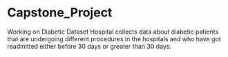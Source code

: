 # Capstone_Project
Working on Diabetic Dataset
Hospital collects data about diabetic patients that are undergoing different procedures in the hospitals and
who have got readmitted either before 30 days or greater than 30 days.
